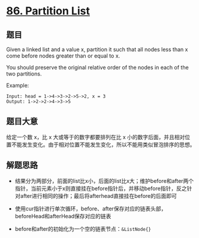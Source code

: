 # [86. Partition List](https://leetcode.com/problems/partition-list/)

## 题目

Given a linked list and a value x, partition it such that all nodes less than x come before nodes greater than or equal to x.

You should preserve the original relative order of the nodes in each of the two partitions.

Example:

```
Input: head = 1->4->3->2->5->2, x = 3
Output: 1->2->2->4->3->5
```


## 题目大意

给定一个数 x，比 x 大或等于的数字都要排列在比 x 小的数字后面，并且相对位置不能发生变化。由于相对位置不能发生变化，所以不能用类似冒泡排序的思想。

## 解题思路

- 结果分为两部分，前面的list比x小，后面的list比x大；维护before和after两个指针，当前元素小于x则直接挂在before指针后，并移动before指针，反之针对after进行相同的操作；最后将afterhead直接挂在before的后面即可

- 使用cur指针进行单次循环，before、after保存对应的链表头部，beforeHead和afterHead保存对应的链表

- before和after的初始化为一个空的链表节点：`&ListNode{}`